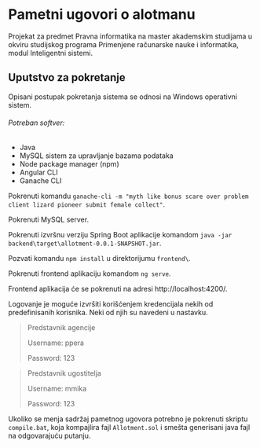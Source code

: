 # Pametni ugovori o alotmanu
Projekat za predmet Pravna informatika na master akademskim studijama u okviru studijskog programa Primenjene računarske nauke i informatika, modul Inteligentni sistemi.

## Uputstvo za pokretanje

Opisani postupak pokretanja sistema se odnosi na Windows operativni sistem.

###### Potreban softver:
- Java
- MySQL sistem za upravljanje bazama podataka
- Node package manager (npm)
- Angular CLI
- Ganache CLI

Pokrenuti komandu `ganache-cli -m "myth like bonus scare over problem client lizard pioneer submit female collect"`.

Pokrenuti MySQL server.

Pokrenuti izvršnu verziju Spring Boot aplikacije komandom `java -jar backend\target\allotment-0.0.1-SNAPSHOT.jar`.

Pozvati komandu `npm install` u direktorijumu `frontend\`.

Pokrenuti frontend aplikaciju komandom `ng serve`.

Frontend aplikacija će se pokrenuti na adresi http://localhost:4200/.


Logovanje je moguće izvršiti korišćenjem kredencijala nekih od predefinisanih korisnika. Neki od njih su navedeni u nastavku.

> Predstavnik agencije
>
> Username: ppera
>
> Password: 123

> Predstavnik ugostitelja
>
> Username: mmika
>
> Password: 123

Ukoliko se menja sadržaj pametnog ugovora potrebno je pokrenuti skriptu `compile.bat`, koja kompajlira fajl `Allotment.sol` i smešta generisani java fajl na odgovarajuću putanju.
